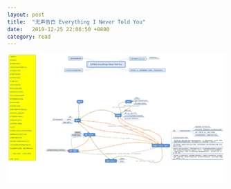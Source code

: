 ```yaml
---
layout: post
title:  "无声告白 Everything I Never Told You"
date:   2019-12-25 22:06:50 +0800
category: read
---
```




![无声告白的思维导图](../img/posts/20191225-Everything_I_Never_Told_You.png)

